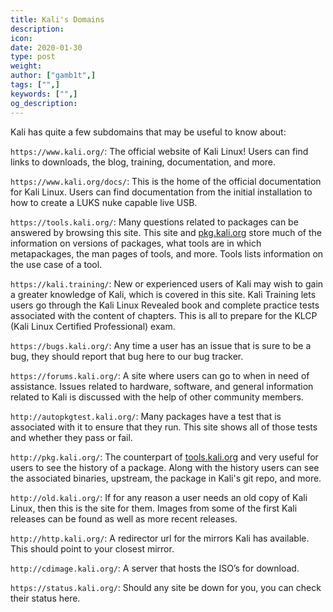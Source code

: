 ```yaml
---
title: Kali's Domains
description:
icon:
date: 2020-01-30
type: post
weight: 
author: ["gamb1t",]
tags: ["",]
keywords: ["",]
og_description:
---
```


Kali has quite a few subdomains that may be useful to know about:


`https://www.kali.org/`: The official website of Kali Linux! Users can find links to downloads, the blog, training, documentation, and more.


`https://www.kali.org/docs/`: This is the home of the official documentation for Kali Linux. Users can find documentation from the initial installation to how to create a LUKS nuke capable live USB.


`https://tools.kali.org/`: Many questions related to packages can be answered by browsing this site. This site and [pkg.kali.org](https://pkg.kali.org) store much of the information on versions of packages, what tools are in which metapackages, the man pages of tools, and more. Tools lists information on the use case of a tool.


`https://kali.training/`: New or experienced users of Kali may wish to gain a greater knowledge of Kali, which is covered in this site. Kali Training lets users go through the Kali Linux Revealed book and complete practice tests associated with the content of chapters. This is all to prepare for the KLCP (Kali Linux Certified Professional) exam.


`https://bugs.kali.org/`: Any time a user has an issue that is sure to be a bug, they should report that bug here to our bug tracker.

`https://forums.kali.org/`: A site where users can go to when in need of assistance. Issues related to hardware, software, and general information related to Kali is discussed with the help of other community members.


`http://autopkgtest.kali.org/`: Many packages have a test that is associated with it to ensure that they run. This site shows all of those tests and whether they pass or fail.


`http://pkg.kali.org/`: The counterpart of [tools.kali.org](https://tools.kali.org) and very useful for users to see the history of a package. Along with the history users can see the associated binaries, upstream, the package in Kali's git repo, and more.


`http://old.kali.org/`: If for any reason a user needs an old copy of Kali Linux, then this is the site for them. Images from some of the first Kali releases can be found as well as more recent releases.


`http://http.kali.org/`: A redirector url for the mirrors Kali has available. This should point to your closest mirror.


`http://cdimage.kali.org/`: A server that hosts the ISO’s for download.


`https://status.kali.org/`: Should any site be down for you, you can check their status here.